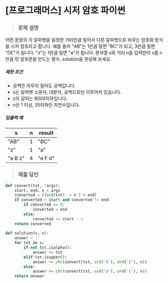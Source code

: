 # [프로그래머스] 시저 암호 파이썬

> ### 문제 설명

어떤 문장의 각 알파벳을 일정한 거리만큼 밀어서 다른 알파벳으로 바꾸는 암호화 방식을 시저 암호라고 합니다. 예를 들어 "AB"는 1만큼 밀면 "BC"가 되고, 3만큼 밀면 "DE"가 됩니다. "z"는 1만큼 밀면 "a"가 됩니다. 문자열 s와 거리 n을 입력받아 s를 n만큼 민 암호문을 만드는 함수, solution을 완성해 보세요.

##### 제한 조건

- 공백은 아무리 밀어도 공백입니다.
- s는 알파벳 소문자, 대문자, 공백으로만 이루어져 있습니다.
- s의 길이는 8000이하입니다.
- n은 1 이상, 25이하인 자연수입니다.

##### 입출력 예

| s       | n    | result  |
| ------- | ---- | ------- |
| "AB"    | 1    | "BC"    |
| "z"     | 1    | "a"     |
| "a B z" | 4    | "e F d" |

> ### 제출 답안

```python
def convert(txt, *args):
    start, end, n = args
    converted = ((ord(txt)  + n ) % end)
    if converted < start and converted != end:
        if converted == 0:
            converted = end
        else:
            converted += start - 1
    return converted
    
def solution(s, n):
    answer = ''
    for txt in s:
        if not txt.isalpha():
            answer += txt
        elif txt.isupper():
            answer += chr(convert(txt, ord('A'), ord('Z'), n))
        else:
            answer += chr(convert(txt, ord('a'), ord('z'), n))
    return answer
```